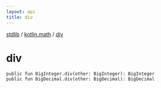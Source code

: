 ```yaml
---
layout: api
title: div
---
```

[stdlib](../index.html) / [kotlin.math](index.html) / [div](div.html)

# div

```
public fun BigInteger.div(other: BigInteger): BigInteger
public fun BigDecimal.div(other: BigDecimal): BigDecimal
```

